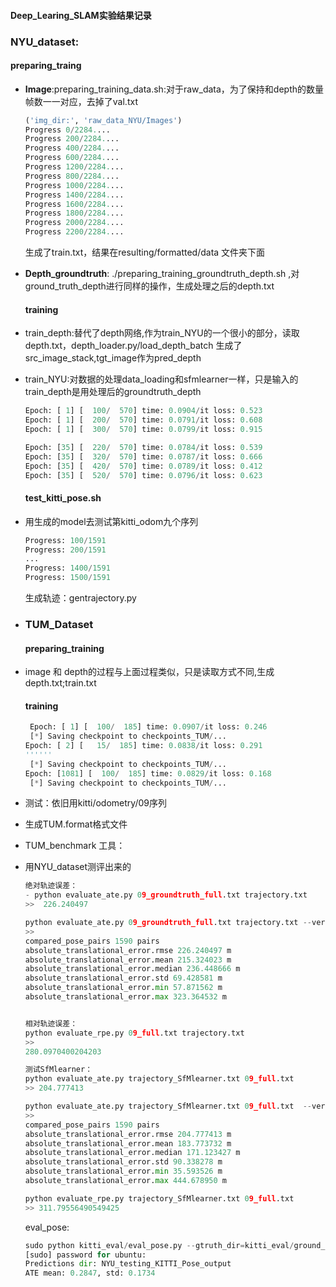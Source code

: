 ####  Deep_Learing_SLAM实验结果记录



### NYU_dataset:

#### preparing_traing

* **Image**:preparing_training_data.sh:对于raw_data，为了保持和depth的数量帧数一一对应，去掉了val.txt

  ```python
  ('img_dir:', 'raw_data_NYU/Images')
  Progress 0/2284....
  Progress 200/2284....
  Progress 400/2284....
  Progress 600/2284....
  Progress 1200/2284....
  Progress 800/2284....
  Progress 1000/2284....
  Progress 1400/2284....
  Progress 1600/2284....
  Progress 1800/2284....
  Progress 2000/2284....
  Progress 2200/2284....
  ```

  生成了train.txt，结果在resulting/formatted/data  文件夹下面

* **Depth_groundtruth**: ./preparing_training_groundtruth_depth.sh ,对ground_truth_depth进行同样的操作，生成处理之后的depth.txt

  #### training

* train_depth:替代了depth网络,作为train_NYU的一个很小的部分，读取depth.txt，depth_loader.py/load_depth_batch  生成了src_image_stack,tgt_image作为pred_depth

* train_NYU:对数据的处理data_loading和sfmlearner一样，只是输入的train_depth是用处理后的groundtruth_depth

  ```python
  Epoch: [ 1] [  100/  570] time: 0.0904/it loss: 0.523
  Epoch: [ 1] [  200/  570] time: 0.0791/it loss: 0.608
  Epoch: [ 1] [  300/  570] time: 0.0799/it loss: 0.915
  
  Epoch: [35] [  220/  570] time: 0.0784/it loss: 0.539
  Epoch: [35] [  320/  570] time: 0.0787/it loss: 0.666
  Epoch: [35] [  420/  570] time: 0.0789/it loss: 0.412
  Epoch: [35] [  520/  570] time: 0.0796/it loss: 0.623
  ```

  #### test_kitti_pose.sh

* 用生成的model去测试第kitti_odom九个序列

  ```python
  Progress: 100/1591
  Progress: 200/1591
  ...
  Progress: 1400/1591
  Progress: 1500/1591
  ```

  生成轨迹：gentrajectory.py

  

* ### TUM_Dataset

  #### preparing_training

* image 和 depth的过程与上面过程类似，只是读取方式不同,生成depth.txt;train.txt

  #### training

  ```python
   Epoch: [ 1] [  100/  185] time: 0.0907/it loss: 0.246
   [*] Saving checkpoint to checkpoints_TUM/...
  Epoch: [ 2] [   15/  185] time: 0.0838/it loss: 0.291
  ''''''
   [*] Saving checkpoint to checkpoints_TUM/...
  Epoch: [1081] [  100/  185] time: 0.0829/it loss: 0.168
   [*] Saving checkpoint to checkpoints_TUM/...
  
  ```

* 测试：依旧用kitti/odometry/09序列

* 生成TUM.format格式文件

* TUM_benchmark 工具：

* 用NYU_dataset测评出来的

  ```python
  绝对轨迹误差：
  - python evaluate_ate.py 09_groundtruth_full.txt trajectory.txt 
  >>  226.240497
  
  python evaluate_ate.py 09_groundtruth_full.txt trajectory.txt --verbose
  >>
  compared_pose_pairs 1590 pairs
  absolute_translational_error.rmse 226.240497 m
  absolute_translational_error.mean 215.324023 m
  absolute_translational_error.median 236.448666 m
  absolute_translational_error.std 69.428581 m
  absolute_translational_error.min 57.871562 m
  absolute_translational_error.max 323.364532 m
  
  
  相对轨迹误差：
  python evaluate_rpe.py 09_full.txt trajectory.txt  
  >>
  280.0970400204203
  ```

  ```python
  测试SfMlearner：
  python evaluate_ate.py trajectory_SfMlearner.txt 09_full.txt  
  >> 204.777413
  
  python evaluate_ate.py trajectory_SfMlearner.txt 09_full.txt  --verbose
  >>
  compared_pose_pairs 1590 pairs
  absolute_translational_error.rmse 204.777413 m
  absolute_translational_error.mean 183.773732 m
  absolute_translational_error.median 171.123427 m
  absolute_translational_error.std 90.338278 m
  absolute_translational_error.min 35.593526 m
  absolute_translational_error.max 444.678950 m
  
  python evaluate_rpe.py trajectory_SfMlearner.txt 09_full.txt 
  >> 311.79556490549425
  
  
  ```

  

  eval_pose:

  ```python
  sudo python kitti_eval/eval_pose.py --gtruth_dir=kitti_eval/ground_truth/09/ --pred_dir=NYU_testing_KITTI_Pose_output
  [sudo] password for ubuntu: 
  Predictions dir: NYU_testing_KITTI_Pose_output
  ATE mean: 0.2847, std: 0.1734
  ```

  

  

  

  

  

  

  

  

  

  